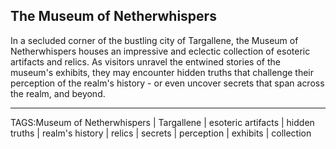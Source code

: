 ## The Museum of Netherwhispers

In a secluded corner of the bustling city of Targallene, the Museum of Netherwhispers houses an impressive and eclectic collection of esoteric artifacts and relics. As visitors unravel the entwined stories of the museum's exhibits, they may encounter hidden truths that challenge their perception of the realm's history - or even uncover secrets that span across the realm, and beyond.

---

TAGS:Museum of Netherwhispers | Targallene | esoteric artifacts | hidden truths | realm's history | relics | secrets | perception | exhibits | collection
